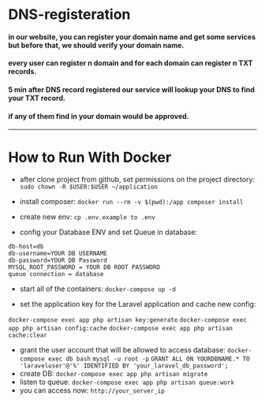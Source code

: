 # DNS-registeration
#### in our website, you can register your domain name and get some services but before that, we should verify your domain name.
#### every user can register n domain and for each domain can register n TXT records.
#### 5 min after DNS record registered our service will lookup your DNS to find your TXT record.
#### if any of them find in your domain would be approved.
--------
# How to Run With Docker
* after clone project from github, set permissions on the project directory:
```sudo chown -R $USER:$USER ~/application```
* install composer:
```docker run --rm -v $(pwd):/app composer install```
* create new env:
```cp .env.example to .env```

* config your Database ENV and set Queue in database:
```
db-host=db
db-username=YOUR DB USERNAME
db-password=YOUR DB Password
MYSQL_ROOT_PASSWORD = YOUR DB ROOT PASSWORD
queue connection = database
```
* start all of the containers:
```docker-compose up -d```

* set the application key for the Laravel application and cache new config:

```docker-compose exec app php artisan key:generate```
```docker-compose exec app php artisan config:cache```
```docker-compose exec app php artisan cache:clear```
* grant the user account that will be allowed to access database:
```docker-compose exec db bash```
```mysql -u root -p```
```GRANT ALL ON YOURDBNAME.* TO 'laraveluser'@'%' IDENTIFIED BY 'your_laravel_db_password';```
* create DB:
```docker-compose exec app php artisan migrate```
* listen to queue:
```docker-compose exec app php artisan queue:work```
* you can access now:
```http://your_server_ip```
